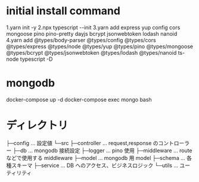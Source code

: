 # initial install command

1.yarn init -y
2.npx typescript --init
3.yarn add express yup config cors mongoose pino pino-pretty dayjs bcrypt jsonwebtoken lodash nanoid
4.yarn add @types/body-parser @types/config @types/cors @types/express @types/node @types/yup @types/pino @types/mongoose @types/bcrypt @types/jsonwebtoken @types/lodash @types/nanoid ts-node typescript -D

# mongodb

docker-compose up -d
docker-compose exec mongo bash

# ディレクトリ

├─config ... 設定値
└─src
├─controller ... request,response のコントローラー
├─db ... mongodb 接続設定
├─logger ... pino 使用
├─middleware ... route などで使用する middleware
├─model ... mongodb 用 model
├─schema ... 各種スキーマ
├─service ... DB へのアクセス、ビジネスロジック
└─utils ... ユーティリティ
